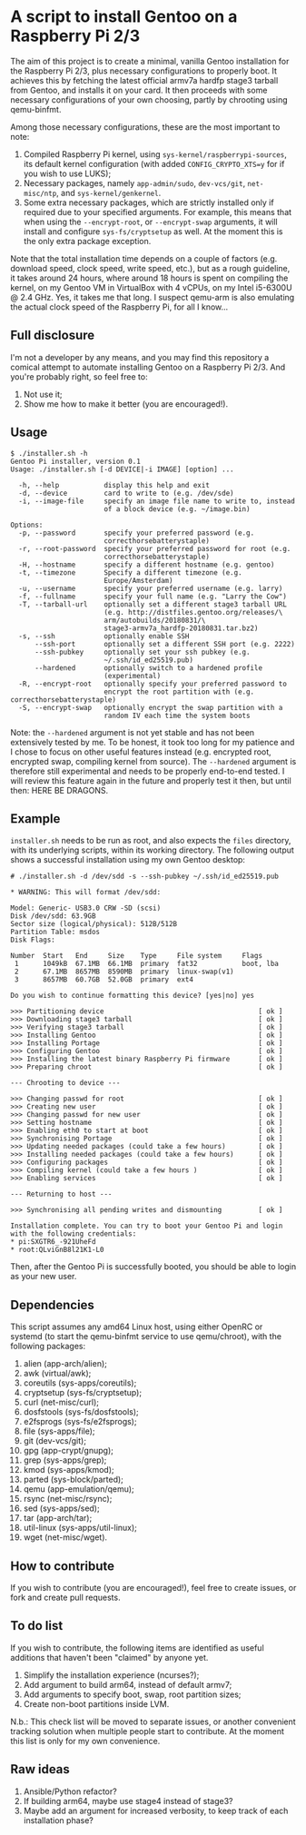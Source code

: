 # A script to install Gentoo on a Raspberry Pi 2/3
The aim of this project is to create a minimal, vanilla Gentoo installation for the Raspberry Pi 2/3, plus necessary configurations to properly boot. It achieves this by fetching the latest official armv7a hardfp stage3 tarball from Gentoo, and installs it on your card. It then proceeds with some necessary configurations of your own choosing, partly by chrooting using qemu-binfmt.

Among those necessary configurations, these are the most important to note:
1. Compiled Raspberry Pi kernel, using `sys-kernel/raspberrypi-sources`, its default kernel configuration (with added `CONFIG_CRYPTO_XTS=y` for if you wish to use LUKS);
2. Necessary packages, namely `app-admin/sudo`, `dev-vcs/git`, `net-misc/ntp`, and `sys-kernel/genkernel`.
3. Some extra necessary packages, which are strictly installed only if required due to your specified arguments. For example, this means that when using the `--encrypt-root`, or `--encrypt-swap` arguments, it will install and configure `sys-fs/cryptsetup` as well. At the moment this is the only extra package exception.

Note that the total installation time depends on a couple of factors (e.g. download speed, clock speed, write speed, etc.), but as a rough guideline, it takes around 24 hours, where around 18 hours is spent on compiling the kernel, on my Gentoo VM in VirtualBox with 4 vCPUs, on my Intel i5-6300U @ 2.4 GHz. Yes, it takes me that long. I suspect qemu-arm is also emulating the actual clock speed of the Raspberry Pi, for all I know...

## Full disclosure
I'm not a developer by any means, and you may find this repository a comical attempt to automate installing Gentoo on a Raspberry Pi 2/3. And you're probably right, so feel free to:

1. Not use it;
2. Show me how to make it better (you are encouraged!).

## Usage
```
$ ./installer.sh -h
Gentoo Pi installer, version 0.1
Usage: ./installer.sh [-d DEVICE|-i IMAGE] [option] ...

  -h, --help           display this help and exit
  -d, --device         card to write to (e.g. /dev/sde)
  -i, --image-file     specify an image file name to write to, instead 
                       of a block device (e.g. ~/image.bin)

Options:
  -p, --password       specify your preferred password (e.g. 
                       correcthorsebatterystaple)
  -r, --root-password  specify your preferred password for root (e.g. 
                       correcthorsebatterystaple)
  -H, --hostname       specify a different hostname (e.g. gentoo)
  -t, --timezone       Specify a different timezone (e.g. 
                       Europe/Amsterdam)
  -u, --username       specify your preferred username (e.g. larry)
  -f, --fullname       specify your full name (e.g. "Larry the Cow")
  -T, --tarball-url    optionally set a different stage3 tarball URL 
                       (e.g. http://distfiles.gentoo.org/releases/\
                       arm/autobuilds/20180831/\
                       stage3-armv7a_hardfp-20180831.tar.bz2)
  -s, --ssh            optionally enable SSH
      --ssh-port       optionally set a different SSH port (e.g. 2222)
      --ssh-pubkey     optionally set your ssh pubkey (e.g. 
                       ~/.ssh/id_ed25519.pub)
      --hardened       optionally switch to a hardened profile 
                       (experimental)
  -R, --encrypt-root   optionally specify your preferred password to 
                       encrypt the root partition with (e.g. correcthorsebatterystaple)
  -S, --encrypt-swap   optionally encrypt the swap partition with a 
                       random IV each time the system boots

```

Note: the `--hardened` argument is not yet stable and has not been extensively tested by me. To be honest, it took too long for my patience and I chose to focus on other useful features instead (e.g. encrypted root, encrypted swap, compiling kernel from source). The `--hardened` argument is therefore still experimental and needs to be properly end-to-end tested. I will review this feature again in the future and properly test it then, but until then: HERE BE DRAGONS.

## Example
`installer.sh` needs to be run as root, and also expects the `files` directory, with its underlying scripts, within its working directory. The following output shows a successful installation using my own Gentoo desktop:
```
# ./installer.sh -d /dev/sdd -s --ssh-pubkey ~/.ssh/id_ed25519.pub

* WARNING: This will format /dev/sdd:

Model: Generic- USB3.0 CRW -SD (scsi)
Disk /dev/sdd: 63.9GB
Sector size (logical/physical): 512B/512B
Partition Table: msdos
Disk Flags: 

Number  Start   End     Size    Type     File system     Flags
 1      1049kB  67.1MB  66.1MB  primary  fat32           boot, lba
 2      67.1MB  8657MB  8590MB  primary  linux-swap(v1)
 3      8657MB  60.7GB  52.0GB  primary  ext4

Do you wish to continue formatting this device? [yes|no] yes

>>> Partitioning device                                      [ ok ]
>>> Downloading stage3 tarball                               [ ok ]
>>> Verifying stage3 tarball                                 [ ok ]
>>> Installing Gentoo                                        [ ok ]
>>> Installing Portage                                       [ ok ]
>>> Configuring Gentoo                                       [ ok ]
>>> Installing the latest binary Raspberry Pi firmware       [ ok ]
>>> Preparing chroot                                         [ ok ]

--- Chrooting to device ---

>>> Changing passwd for root                                 [ ok ]
>>> Creating new user                                        [ ok ]
>>> Changing passwd for new user                             [ ok ]
>>> Setting hostname                                         [ ok ]
>>> Enabling eth0 to start at boot                           [ ok ]
>>> Synchronising Portage                                    [ ok ]
>>> Updating needed packages (could take a few hours)        [ ok ]
>>> Installing needed packages (could take a few hours)      [ ok ]
>>> Configuring packages                                     [ ok ]
>>> Compiling kernel (could take a few hours )               [ ok ]
>>> Enabling services                                        [ ok ]

--- Returning to host ---

>>> Synchronising all pending writes and dismounting         [ ok ]

Installation complete. You can try to boot your Gentoo Pi and login
with the following credentials:
* pi:SXGTR6_-921UheFd
* root:QLviGnB8l21K1-L0

```

Then, after the Gentoo Pi is successfully booted, you should be able to login as your new user.

## Dependencies
This script assumes any amd64 Linux host, using either OpenRC or systemd (to start the qemu-binfmt service to use qemu/chroot), with the following packages:

1. alien (app-arch/alien);
2. awk (virtual/awk);
3. coreutils (sys-apps/coreutils);
4. cryptsetup (sys-fs/cryptsetup);
5. curl (net-misc/curl);
6. dosfstools (sys-fs/dosfstools);
7. e2fsprogs (sys-fs/e2fsprogs);
8. file (sys-apps/file);
9. git (dev-vcs/git);
10. gpg (app-crypt/gnupg);
11. grep (sys-apps/grep);
12. kmod (sys-apps/kmod);
13. parted (sys-block/parted);
14. qemu (app-emulation/qemu);
15. rsync (net-misc/rsync);
16. sed (sys-apps/sed);
17. tar (app-arch/tar);
18. util-linux (sys-apps/util-linux);
19. wget (net-misc/wget).

## How to contribute
If you wish to contribute (you are encouraged!), feel free to create issues, or fork and create pull requests.

## To do list
If you wish to contribute, the following items are identified as useful additions that haven't been "claimed" by anyone yet.

1. Simplify the installation experience (ncurses?);
2. Add argument to build arm64, instead of default armv7;
3. Add arguments to specify boot, swap, root partition sizes;
4. Create non-boot partitions inside LVM.

N.b.: This check list will be moved to separate issues, or another convenient tracking solution when multiple people start to contribute. At the moment this list is only for my own convenience.

## Raw ideas
1. Ansible/Python refactor?
2. If building arm64, maybe use stage4 instead of stage3?
3. Maybe add an argument for increased verbosity, to keep track of each installation phase?
